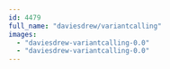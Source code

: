 ```yaml
---
id: 4479
full_name: "daviesdrew/variantcalling"
images: 
  - "daviesdrew-variantcalling-0.0"
  - "daviesdrew-variantcalling-0.0"
---
```

